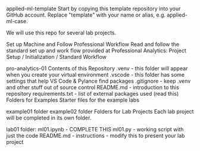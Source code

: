 applied-ml-template
Start by copying this template repository into your GitHub account. Replace "template" with your name or alias, e.g. applied-ml-case.

We will use this repo for several lab projects.

Set up Machine and Follow Professional Workflow
Read and follow the standard set up and work flow provided at Professional Analytics: Project Setup / Initialization / Standard Workflow

pro-analytics-01
Contents of this Repository
.venv - this folder will appear when you create your virtual environment
.vscode - this folder has some settings that help VS Code & Pylance find packages
.gitignore - keep .venv and other stuff out of source control
README.md - introduction to this repository
requirements.txt - list of external packages used (read this)
Folders for Examples
Starter files for the example labs

example01 folder
example02 folder
Folders for Lab Projects
Each lab project will be completed in its own folder.

lab01 folder:
ml01.ipynb - COMPLETE THIS
ml01.py - working script with just the code
README.md - instructions - modify this to present your lab project